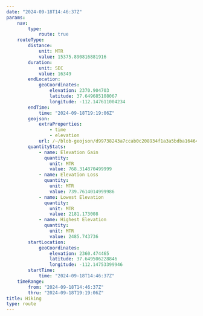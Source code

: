 ```yaml
---
date: "2024-09-18T14:46:37Z"
params:
    nav:
        type:
            route: true
    routeType:
        distance:
            unit: MTR
            value: 15375.890816881916
        duration:
            unit: SEC
            value: 16349
        endLocation:
            geoCoordinates:
                elevation: 2370.904703
                latitude: 37.649685108067
                longitude: -112.147611004234
        endTime:
            time: "2024-09-18T19:19:06Z"
        geojson:
            extraProperties:
                - time
                - elevation
            url: /~/blob-geojson/d99738243a7ccab0c208934f1a3a5bdba164648e3dc41e4cc43f0f47d78b703b/geojson.json
        quantityStats:
            - name: Elevation Gain
              quantity:
                unit: MTR
                value: 768.314870499999
            - name: Elevation Loss
              quantity:
                unit: MTR
                value: 739.7614014999986
            - name: Lowest Elevation
              quantity:
                unit: MTR
                value: 2181.173008
            - name: Highest Elevation
              quantity:
                unit: MTR
                value: 2485.743736
        startLocation:
            geoCoordinates:
                elevation: 2360.474465
                latitude: 37.649506228846
                longitude: -112.14753399946
        startTime:
            time: "2024-09-18T14:46:37Z"
    timeRange:
        from: "2024-09-18T14:46:37Z"
        thru: "2024-09-18T19:19:06Z"
title: Hiking
type: route
---
```

